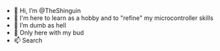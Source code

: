 - 👋 Hi, I’m @TheShinguin
- 👀 I'm here to learn as a hobby and to "refine" my microcontroller skills
- 🌱 I’m dumb as hell
- 💞️ Only here with my bud
- 📫 Search

<!---
TheShinguin/TheShinguin is a ✨ special ✨ repository because its `README.md` (this file) appears on your GitHub profile.
You can click the Preview link to take a look at your changes.
--->
